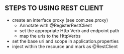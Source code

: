 

## STEPS TO USING REST CLIENT
- create an interface proxy (see com.zee.proxy)
  - Annotate with @RegisterRestClient
  - set the appropriate Http Verb and endpoint path
  - map the uris to the HttpVerbs
- set the base uri and scope in application.properties
- inject within the resource and mark as @RestClient
